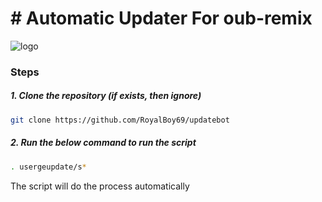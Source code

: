 # # Automatic Updater For oub-remix 


![logo](https://telegra.ph/file/67e5ed14bed07a529e7aa.jpg)



### Steps

##### 1. Clone the repository (if exists, then ignore)

```bash
git clone https://github.com/RoyalBoy69/updatebot
```

##### 2. Run the below command to run the script

```bash
. usergeupdate/s*
```

The script will do the process automatically
